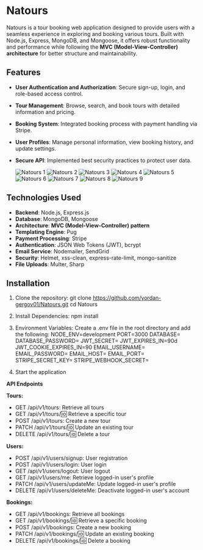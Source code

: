 # Natours

Natours is a tour booking web application designed to provide users with a seamless experience in exploring and booking various tours. Built with Node.js, Express, MongoDB, and Mongoose, it offers robust functionality and performance while following the **MVC (Model-View-Controller) architecture** for better structure and maintainability.

## Features

- **User Authentication and Authorization**: Secure sign-up, login, and role-based access control.
- **Tour Management**: Browse, search, and book tours with detailed information and pricing.
- **Booking System**: Integrated booking process with payment handling via Stripe.
- **User Profiles**: Manage personal information, view booking history, and update settings.
- **Secure API**: Implemented best security practices to protect user data.

  ![Natours 1](https://github.com/user-attachments/assets/75652f94-fc0a-4fe1-9402-2276a7bce624)
![Natours 2](https://github.com/user-attachments/assets/552f4049-5f88-4060-97a0-51c22f105207)
![Natours 3](https://github.com/user-attachments/assets/2adce807-0d6d-4efc-8a1c-2c81a7373a84)
![Natours 4](https://github.com/user-attachments/assets/c2c084ed-8cf7-4d72-9244-1710bce68d0b)
![Natours 5](https://github.com/user-attachments/assets/e592979d-0a65-4daa-8b1d-8ac53af0b33c)
![Natours 6](https://github.com/user-attachments/assets/d31e841e-868d-48f8-9ab1-cf70353c3d96)
![Natours 7](https://github.com/user-attachments/assets/b353daf8-ce99-4535-8a66-1cc220e47103)
![Natours 8](https://github.com/user-attachments/assets/ef1a1295-71dd-435f-ad4c-196188a0f86c)
![Natours 9](https://github.com/user-attachments/assets/58e3a609-0ef4-4213-881c-7dabab408e08)


## Technologies Used

- **Backend**: Node.js, Express.js
- **Database**: MongoDB, Mongoose
- **Architecture**: **MVC (Model-View-Controller) pattern**
- **Templating Engine**: Pug
- **Payment Processing**: Stripe
- **Authentication**: JSON Web Tokens (JWT), bcrypt
- **Email Service**: Nodemailer, SendGrid
- **Security**: Helmet, xss-clean, express-rate-limit, mongo-sanitize
- **File Uploads**: Multer, Sharp

## Installation

1. Clone the repository:
   git clone https://github.com/yordan-gergov01/Natours.git
   cd Natours

2. Install Dependencies:
   npm install

3. Environment Variables: Create a .env file in the root directory and add the following:
   NODE_ENV=development
PORT=3000
DATABASE=<Your MongoDB Connection String>
DATABASE_PASSWORD=<Your MongoDB Password>
JWT_SECRET=<Your JWT Secret>
JWT_EXPIRES_IN=90d
JWT_COOKIE_EXPIRES_IN=90
EMAIL_USERNAME=<Your Email Username>
EMAIL_PASSWORD=<Your Email Password>
EMAIL_HOST=<Your Email Host>
EMAIL_PORT=<Your Email Port>
STRIPE_SECRET_KEY=<Your Stripe Secret Key>
STRIPE_WEBHOOK_SECRET=<Your Stripe Webhook Secret>

4. Start the application


**API Endpoints**

**Tours:**

- GET /api/v1/tours: Retrieve all tours
- GET /api/v1/tours/:id: Retrieve a specific tour
- POST /api/v1/tours: Create a new tour
- PATCH /api/v1/tours/:id: Update an existing tour
- DELETE /api/v1/tours/:id: Delete a tour

**Users:**

- POST /api/v1/users/signup: User registration
- POST /api/v1/users/login: User login
- GET /api/v1/users/logout: User logout
- GET /api/v1/users/me: Retrieve logged-in user's profile
- PATCH /api/v1/users/updateMe: Update logged-in user's profile
- DELETE /api/v1/users/deleteMe: Deactivate logged-in user's account

**Bookings:**

- GET /api/v1/bookings: Retrieve all bookings
- GET /api/v1/bookings/:id: Retrieve a specific booking
- POST /api/v1/bookings: Create a new booking
- PATCH /api/v1/bookings/:id: Update an existing booking
- DELETE /api/v1/bookings/:id: Delete a booking

